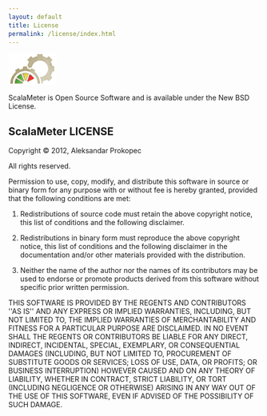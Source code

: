 ```yaml
---
layout: default
title: License
permalink: /license/index.html
---
```



![Alt text](/resources/images/logo-yellow-small.png)

ScalaMeter is Open Source Software and is available under the New BSD License.


## ScalaMeter LICENSE

Copyright &copy; 2012, Aleksandar Prokopec

All rights reserved.

Permission to use, copy, modify, and distribute this software in source
or binary form for any purpose with or without fee is hereby granted,
provided that the following conditions are met:

1. Redistributions of source code must retain the above copyright
notice, this list of conditions and the following disclaimer.

2. Redistributions in binary form must reproduce the above copyright
notice, this list of conditions and the following disclaimer in the
documentation and/or other materials provided with the distribution.

3. Neither the name of the author nor the names of its contributors
may be used to endorse or promote products derived from this
software without specific prior written permission.


THIS SOFTWARE IS PROVIDED BY THE REGENTS AND CONTRIBUTORS ''AS IS'' AND
ANY EXPRESS OR IMPLIED WARRANTIES, INCLUDING, BUT NOT LIMITED TO, THE
IMPLIED WARRANTIES OF MERCHANTABILITY AND FITNESS FOR A PARTICULAR PURPOSE
ARE DISCLAIMED. IN NO EVENT SHALL THE REGENTS OR CONTRIBUTORS BE LIABLE
FOR ANY DIRECT, INDIRECT, INCIDENTAL, SPECIAL, EXEMPLARY, OR CONSEQUENTIAL
DAMAGES (INCLUDING, BUT NOT LIMITED TO, PROCUREMENT OF SUBSTITUTE GOODS OR
SERVICES; LOSS OF USE, DATA, OR PROFITS; OR BUSINESS INTERRUPTION) HOWEVER
CAUSED AND ON ANY THEORY OF LIABILITY, WHETHER IN CONTRACT, STRICT
LIABILITY, OR TORT (INCLUDING NEGLIGENCE OR OTHERWISE) ARISING IN ANY WAY
OUT OF THE USE OF THIS SOFTWARE, EVEN IF ADVISED OF THE POSSIBILITY OF
SUCH DAMAGE.

